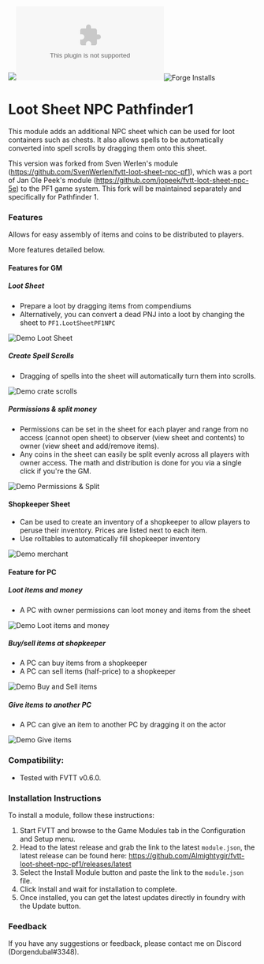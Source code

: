 ![](https://img.shields.io/badge/Foundry-v0.9.0-informational)![Latest Release Download Count](https://img.shields.io/github/downloads/Almightygir/fvtt-loot-sheet-npc-pf1/latest/module.zip)![Forge Installs](https://img.shields.io/badge/dynamic/json?label=Forge%20Installs&query=package.installs&suffix=%25&url=https%3A%2F%2Fforge-vtt.com%2Fapi%2Fbazaar%2Fpackage%lootsheetnpcpf1&colorB=4aa94a)

# Loot Sheet NPC Pathfinder1
This module adds an additional NPC sheet which can be used for loot containers such as chests. It also allows spells to be automatically converted into spell scrolls by dragging them onto this sheet.

This version was forked from Sven Werlen's module (https://github.com/SvenWerlen/fvtt-loot-sheet-npc-pf1), which was a port of Jan Ole Peek's module (https://github.com/jopeek/fvtt-loot-sheet-npc-5e) to the PF1 game system.
This fork will be maintained separately and specifically for Pathfinder 1.

### Features

Allows for easy assembly of items and coins to be distributed to players.

More features detailed below.

#### Features for GM

##### Loot Sheet

* Prepare a loot by dragging items from compendiums
* Alternatively, you can convert a dead PNJ into a loot by changing the sheet to `PF1.LootSheetPF1NPC`

![Demo Loot Sheet](doc/img/add-items-loot.gif)

##### Create Spell Scrolls

* Dragging of spells into the sheet will automatically turn them into scrolls.

![Demo crate scrolls](doc/img/scroll.gif)

##### Permissions & split money

* Permissions can be set in the sheet for each player and range from no access (cannot open sheet) to observer (view sheet and contents) to owner (view sheet and add/remove items).
* Any coins in the sheet can easily be split evenly across all players with owner access. The math and distribution is done for you via a single click if you're the GM. 

![Demo Permissions & Split](doc/img/split.gif)

#### Shopkeeper Sheet

* Can be used to create an inventory of a shopkeeper to allow players to peruse their inventory. Prices are listed next to each item.
* Use rolltables to automatically fill shopkeeper inventory

![Demo merchant](doc/img/merchant.gif)

#### Feature for PC

##### Loot items and money

* A PC with owner permissions can loot money and items from the sheet

![Demo Loot items and money](doc/img/loot.gif)

##### Buy/sell items at shopkeeper

* A PC can buy items from a shopkeeper
* A PC can sell items (half-price) to a shopkeeper

![Demo Buy and Sell items](doc/img/give.gif)

##### Give items to another PC

* A PC can give an item to another PC by dragging it on the actor

![Demo Give items](doc/img/give.gif)


### Compatibility:
- Tested with FVTT v0.6.0.

### Installation Instructions
To install a module, follow these instructions:

1. Start FVTT and browse to the Game Modules tab in the Configuration and Setup menu.
2. Head to the latest release and grab the link to the latest `module.json`, the latest release can be found here: https://github.com/Almightygir/fvtt-loot-sheet-npc-pf1/releases/latest
3. Select the Install Module button and paste the link to the `module.json` file.
4. Click Install and wait for installation to complete.
5. Once installed, you can get the latest updates directly in foundry with the Update button.

### Feedback

If you have any suggestions or feedback, please contact me on Discord (Dorgendubal#3348).
